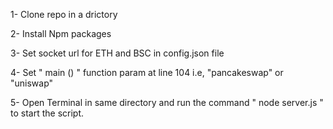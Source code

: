 1- Clone repo in a drictory

2- Install Npm packages

3- Set socket url for ETH and BSC in config.json file

4- Set " main () " function param at line 104 i.e, "pancakeswap" or "uniswap"

5- Open Terminal in same directory and run the command " node server.js " to start the script.
